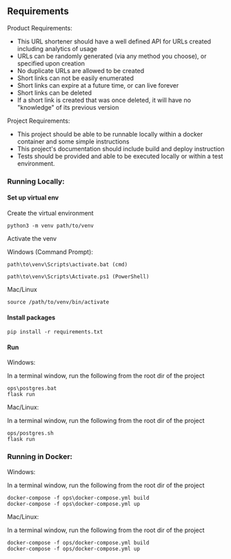 ## Requirements
Product Requirements:
- This URL shortener should have a well defined API for URLs created including analytics of usage
- URLs can be randomly generated (via any method you choose), or specified upon creation
- No duplicate URLs are allowed to be created
- Short links can not be easily enumerated
- Short links can expire at a future time, or can live forever
- Short links can be deleted
- If a short link is created that was once deleted, it will have no "knowledge" of its previous version

Project Requirements:
- This project should be able to be runnable locally within a docker container and some simple instructions
- This project's documentation should include build and deploy instruction
- Tests should be provided and able to be executed locally or within a test environment.

### Running Locally:
#### Set up virtual env
Create the virtual environment
```
python3 -m venv path/to/venv
```

Activate the venv

Windows (Command Prompt):
``` 
path\to\venv\Scripts\activate.bat (cmd)

path\to\venv\Scripts\Activate.ps1 (PowerShell)
```

Mac/Linux
```
source /path/to/venv/bin/activate
```

#### Install packages
```
pip install -r requirements.txt
```

#### Run 
Windows:

In a terminal window, run the following from the root dir of the project
```
ops\postgres.bat
flask run
```

Mac/Linux:

In a terminal window, run the following from the root dir of the project
```
ops/postgres.sh
flask run
```

### Running in Docker:
Windows:

In a terminal window, run the following from the root dir of the project
```
docker-compose -f ops\docker-compose.yml build
docker-compose -f ops\docker-compose.yml up
``` 

Mac/Linux:

In a terminal window, run the following from the root dir of the project
```
docker-compose -f ops/docker-compose.yml build
docker-compose -f ops/docker-compose.yml up
```